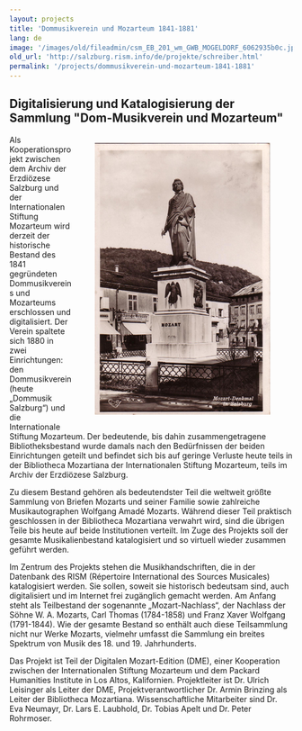 ```yaml
---
layout: projects
title: 'Dommusikverein und Mozarteum 1841-1881'
lang: de
image: '/images/old/fileadmin/csm_EB_201_wm_GWB_MOGELDORF_6062935b0c.jpg'
old_url: 'http://salzburg.rism.info/de/projekte/schreiber.html'
permalink: '/projects/dommusikverein-und-mozarteum-1841-1881'
---
```

## Digitalisierung und Katalogisierung der Sammlung "Dom-Musikverein und Mozarteum"

<div style="float: right;">
   <figure class="figure">
      <div class="float-left">
         <img src="/images/csm_Mozartdenkmal_83eda04e6d.jpg">
      </div>
     </figure>
</div>

Als Kooperationsprojekt zwischen dem Archiv der Erzdiözese Salzburg und der Internationalen Stiftung Mozarteum wird derzeit der historische Bestand des 1841 gegründeten Dommusikvereins und Mozarteums erschlossen und digitalisiert. Der Verein spaltete sich 1880 in zwei Einrichtungen: den Dommusikverein (heute „Dommusik Salzburg“) und die Internationale Stiftung Mozarteum. Der bedeutende, bis dahin zusammengetragene Bibliotheksbestand wurde damals nach den Bedürfnissen der beiden Einrichtungen geteilt und befindet sich bis auf geringe Verluste heute teils in der Bibliotheca Mozartiana der Internationalen Stiftung Mozarteum, teils im Archiv der Erzdiözese Salzburg.

Zu diesem Bestand gehören als bedeutendster Teil die weltweit größte Sammlung von Briefen Mozarts und seiner Familie sowie zahlreiche Musikautographen Wolfgang Amadé Mozarts. Während dieser Teil praktisch geschlossen in der Bibliotheca Mozartiana verwahrt wird, sind die übrigen Teile bis heute auf beide Institutionen verteilt. Im Zuge des Projekts soll der gesamte Musikalienbestand katalogisiert und so virtuell wieder zusammen geführt werden.

Im Zentrum des Projekts stehen die Musikhandschriften, die in der Datenbank des RISM (Répertoire International des Sources Musicales) katalogisiert werden. Sie sollen, soweit sie historisch bedeutsam sind, auch digitalisiert und im Internet frei zugänglich gemacht werden. Am Anfang steht als Teilbestand der sogenannte „Mozart-Nachlass“, der Nachlass der Söhne W. A. Mozarts, Carl Thomas (1784-1858) und Franz Xaver Wolfgang (1791-1844). Wie der gesamte Bestand so enthält auch diese Teilsammlung nicht nur Werke Mozarts, vielmehr umfasst die Sammlung ein breites Spektrum von Musik des 18. und 19. Jahrhunderts.

Das Projekt ist Teil der Digitalen Mozart-Edition (DME), einer Kooperation zwischen der Internationalen Stiftung Mozarteum und dem Packard Humanities Institute in Los Altos, Kalifornien. Projektleiter ist Dr. Ulrich Leisinger als Leiter der DME, Projektverantwortlicher Dr. Armin Brinzing als Leiter der Bibliotheca Mozartiana. Wissenschaftliche Mitarbeiter sind Dr. Eva Neumayr, Dr. Lars E. Laubhold, Dr. Tobias Apelt und Dr. Peter Rohrmoser.

